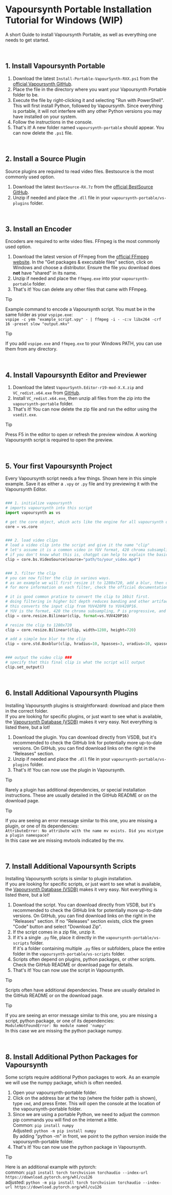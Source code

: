 # Vapoursynth Portable Installation Tutorial for Windows (WIP)
A short Guide to install Vapoursynth Portable, as well as everything one needs to get started.

<br />

## 1. Install Vapoursynth Portable
1. Download the latest `Install-Portable-VapourSynth-RXX.ps1` from the [official Vapoursynth GitHub](https://github.com/vapoursynth/vapoursynth/releases).
2. Place the file in the directory where you want your Vapoursynth Portable folder to be.
3. Execute the file by right-clicking it and selecting "Run with PowerShell". This will first install Python, followed by Vapoursynth. Since everything is portable, it will not interfere with any other Python versions you may have installed on your system.
4. Follow the instructions in the console.
5. That's it! A new folder named `vapoursynth-portable` should appear. You can now delete the `.ps1` file.

<br />

## 2. Install a Source Plugin
Source plugins are required to read video files. Bestsource is the most commonly used option.
1. Download the latest `BestSource-RX.7z` from the [official BestSource GitHub](https://github.com/vapoursynth/bestsource/releases).
2. Unzip if needed and place the `.dll` file in your `vapoursynth-portable/vs-plugins` folder.

<br />

## 3. Install an Encoder
Encoders are required to write video files. FFmpeg is the most commonly used option.
1. Download the latest version of FFmpeg from the [official FFmpeg website](https://ffmpeg.org/download.html). In the "Get packages & executable files" section, click on Windows and choose a distributor. Ensure the file you download does __not__ have "shared" in its name.
2. Unzip if needed and place the `ffmpeg.exe` into your `vapoursynth-portable` folder.
3. That's it! You can delete any other files that came with FFmpeg.
 
> [!TIP]
> Example command to encode a Vapoursynth script. You must be in the same folder as your `vspipe.exe`:  
> `vspipe -c y4m "example_script.vpy" - | ffmpeg -i - -c:v libx264 -crf 16 -preset slow "output.mkv"`

> [!TIP]
> If you add `vspipe.exe` and `ffmpeg.exe` to your Windows PATH, you can use them from any directory.

<br />

## 4. Install Vapoursynth Editor and Previewer
1. Download the latest `VapourSynth.Editor-r19-mod-X.X.zip` and `VC_redist.x64.exe` from [GitHub](https://github.com/YomikoR/VapourSynth-Editor).
2. Install `VC_redist.x64.exe`, then unzip all files from the zip into the `vapoursynth-portable` folder.
3. That's it! You can now delete the zip file and run the editor using the `vsedit.exe`.

> [!TIP]
> Press F5 in the editor to open or refresh the preview window. A working Vapoursynth script is required to open the preview.

<br />

## 5. Your first Vapoursynth Project
Every Vapoursynth script needs a few things. Shown here in this simple example. Save it as either a `.vpy` or `.py` file and try previewing it with the Vapoursynth Editor.

```python

### 1. initialize vapoursynth
# imports vapoursynth into this script
import vapoursynth as vs

# get the core object, which acts like the engine for all vapoursynth operations
core = vs.core


### 2. load video clips
# load a video clip into the script and give it the name "clip"
# let's assume it is a common video in YUV format, 420 chroma subsampling and a bit depth of 8.
# if you don't know what this is, chatgpt can help to explain the basics.
clip = core.bs.VideoSource(source="path/to/your_video.mp4")


### 3. filter the clip
# you can now filter the clip in various ways.
# as an example we will first resize it to 1280x720, add a blur, then do a format conversion.
# for more information on each filter, check the official documentation: http://www.vapoursynth.com/doc/functions/video/resize.html

# it is good common pratice to convert the clip to 16bit first.
# doing filtering in higher bit depth reduces banding and other artifacts.
# this converts the input clip from YUV420P8 to YUV420P16.
# YUV is the format, 420 the chroma subsampling, P is progressive, and 16 is the bit depth.
clip = core.resize.Bilinear(clip, format=vs.YUV420P16)

# resize the clip to 1280x720
clip = core.resize.Bilinear(clip, width=1280, height=720)

# add a simple box blur to the clip
clip = core.std.Boxblur(clip, hradius=10, hpasses=3, vradius=10, vpasses=3)


### output the video clip ###
# specify that this final clip is what the script will output
clip.set_output()
```

<br />

## 6. Install Additional Vapoursynth Plugins
Installing Vapoursynth plugins is straightforward: download and place them in the correct folder.  
If you are looking for specific plugins, or just want to see what is available, the [Vapoursynth Database (VSDB)](https://vsdb.top/) makes it very easy. Not everything is listed there, but a lot!
1. Download the plugin. You can download directly from VSDB, but it's recommended to check the GitHub link for potentially more up-to-date versions. On GitHub, you can find download links on the right in the "Releases" section.
2. Unzip if needed and place the `.dll` file in your `vapoursynth-portable/vs-plugins` folder.
3. That's it! You can now use the plugin in Vapoursynth.
 
> [!TIP]
> Rarely a plugin has additional dependencies, or special installation instructions. These are usually detailed in the GitHub README or on the download page.

> [!TIP]
> If you are seeing an error message similar to this one, you are missing a plugin, or one of its dependencies:  
> `AttributeError: No attribute with the name mv exists. Did you mistype a plugin namespace?`  
> In this case we are missing mvtools indicated by the mv.

<br />






















## 7. Install Additional Vapoursynth Scripts
Installing Vapoursynth scripts is similar to plugin installation.  
If you are looking for specific scripts, or just want to see what is available, the [Vapoursynth Database (VSDB)](https://vsdb.top/) makes it very easy. Not everything is listed there, but a lot!
1. Download the script. You can download directly from VSDB, but it's recommended to check the GitHub link for potentially more up-to-date versions. On GitHub, you can find download links on the right in the "Releases" section. If no "Releases" section exists, click the green "Code" button and select "Download Zip".
3. If the script comes in a zip file, unzip it.
4. If it's a single `.py` file, place it directly in the `vapoursynth-portable/vs-scripts` folder.  
   If it's a folder containing multiple `.py` files or subfolders, place the entire folder in the `vapoursynth-portable/vs-scripts` folder.
5. Scripts often depend on plugins, python packages, or other scripts. Check the GitHub README or download page for details.
6. That's it! You can now use the script in Vapoursynth.

> [!TIP]
> Scripts often have additional dependencies. These are usually detailed in the GitHub README or on the download page.

> [!TIP]
> If you are seeing an error message similar to this one, you are missing a script, python package, or one of its dependencies:  
> `ModuleNotFoundError: No module named 'numpy'`  
> In this case we are missing the python package numpy.

<br />

## 8. Install Additional Python Packages for Vapoursynth
Some scripts require additional Python packages to work. As an example we will use the numpy package, which is often needed.
1. Open your vapoursynth-portable folder.
2. Click on the address bar at the top (where the folder path is shown), type `cmd`, and press Enter. This will open the console at the location of the vapoursynth-portable folder.
3. Since we are using a portable Python, we need to adjust the common pip commands you will find on the internet a little.  
Common: `pip install numpy`  
Adjusted: `python -m pip install numpy`  
By adding "python -m" in front, we point to the python version inside the vapoursynth-portable folder.
4. That's it! You can now use the python package in Vapoursynth.

> [!TIP]
> Here is an additional example with pytorch:  
> common: `pip3 install torch torchvision torchaudio --index-url https://download.pytorch.org/whl/cu126`  
> adjusted: `python -m pip install torch torchvision torchaudio --index-url https://download.pytorch.org/whl/cu126`
